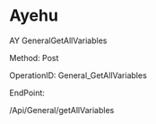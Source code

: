 #     Ayehu


AY GeneralGetAllVariables

Method: Post

OperationID: General_GetAllVariables

EndPoint:

/Api/General/getAllVariables
